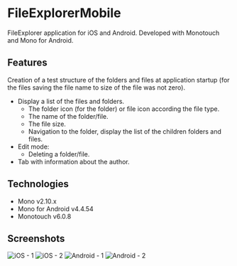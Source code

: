 FileExplorerMobile
==================
FileExplorer application for iOS and Android. Developed with Monotouch and Mono for Android.

Features
-------------
Creation of a test structure of the folders and files at application startup (for the files saving the file name to size of the file was not zero).
- Display a list of the files and folders.
  - The folder icon (for the folder) or file icon according the file type.
  - The name of the folder/file.
  - The file size.
  - Navigation to the folder, display the list of the children folders and files.
- Edit mode:
  - Deleting a folder/file.
- Tab with information about the author.

Technologies
-------------
- Mono v2.10.x
- Mono for Android v4.4.54
- Monotouch v6.0.8

Screenshots
-------------
![iOS - 1](http://farm9.staticflickr.com/8372/8470497158_c7ccb97499_b.jpg)
![iOS - 2](http://farm9.staticflickr.com/8519/8470497152_8551ea3fc8_b.jpg)
![Android - 1](http://farm9.staticflickr.com/8387/8469402463_18495241b7_b.jpg)
![Android - 2](http://farm9.staticflickr.com/8102/8470497174_c6f283fa14_b.jpg)
